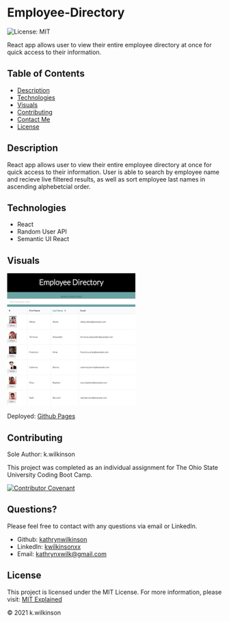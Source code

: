 # Employee-Directory

![License: MIT](https://img.shields.io/badge/License-MIT-success.svg)

React app allows user to view their entire employee directory at once for quick access to their information.

## Table of Contents

- [Description](#description)
- [Technologies](#technologies)
- [Visuals](#visuals)
- [Contributing](#contributing)
- [Contact Me](#questions)
- [License](#license)

## Description

React app allows user to view their entire employee directory at once for quick access to their information. User is able to search by employee name and recieve live filtered results, as well as sort employee last names in ascending alphebetcial order.

## Technologies

- React
- Random User API
- Semantic UI React

## Visuals

![screenshot](./images/employee-directory.PNG)

Deployed: [Github Pages](https://kathrynwilkinson.github.io/Employee-Directory/)

## Contributing

Sole Author: k.wilkinson

This project was completed as an individual assignment for The Ohio State University Coding Boot Camp.

[![Contributor Covenant](https://img.shields.io/badge/Contributor%20Covenant-2.0-4baaaa.svg)](code_of_conduct.md)

## Questions?

Please feel free to contact with any questions via email or LinkedIn.

- Github: [kathrynwilkinson](https://github.com/kathrynwilkinson)
- LinkedIn: [kwilkinsonxx](https://www.linkedin.com/in/kwilkinsonxx/)
- Email: [kathrynxwilk@gmail.com](kathrynxwilk@gmail.com)

## License

This project is licensed under the MIT License.
For more information, please visit: [MIT Explained](https://choosealicense.com/licenses/mit/)

&copy; 2021 k.wilkinson

